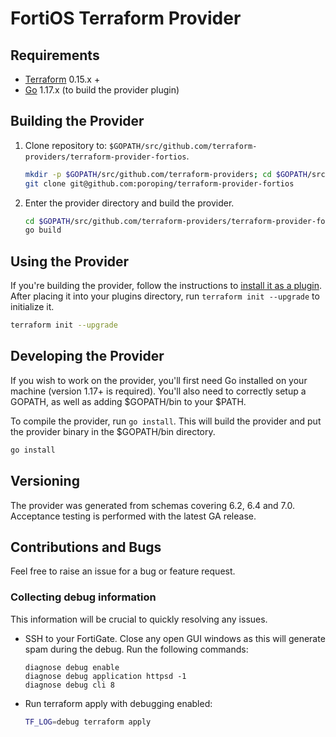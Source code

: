 # FortiOS Terraform Provider

<!-- - Website: https://www.terraform.io
- [![Gitter chat](https://badges.gitter.im/hashicorp-terraform/Lobby.png)](https://gitter.im/hashicorp-terraform/Lobby)
- Mailing list: [Google Groups](http://groups.google.com/group/terraform-tool) -->

<!-- <img src="https://camo.githubusercontent.com/1a4ed08978379480a9b1ca95d7f4cc8eb80b45ad47c056a7cfb5c597e9315ae5/68747470733a2f2f7777772e6461746f636d732d6173736574732e636f6d2f323838352f313632393934313234322d6c6f676f2d7465727261666f726d2d6d61696e2e737667" width="600px">
<img src ="https://avatars.githubusercontent.com/u/39314919?s=200&v=4"> -->

## Requirements

- [Terraform](https://www.terraform.io/downloads.html) 0.15.x +
- [Go](https://golang.org/doc/install) 1.17.x (to build the provider plugin)

## Building the Provider

1. Clone repository to: `$GOPATH/src/github.com/terraform-providers/terraform-provider-fortios`.

    ```sh
    mkdir -p $GOPATH/src/github.com/terraform-providers; cd $GOPATH/src/github.com/terraform-providers
    git clone git@github.com:poroping/terraform-provider-fortios
    ```

2. Enter the provider directory and build the provider.

    ```sh
    cd $GOPATH/src/github.com/terraform-providers/terraform-provider-fortios
    go build
    ```

## Using the Provider

If you're building the provider, follow the instructions to [install it as a plugin](https://www.terraform.io/docs/plugins/basics.html#installing-a-plugin). After placing it into your plugins directory,  run `terraform init --upgrade` to initialize it.

```sh
terraform init --upgrade
```

## Developing the Provider

If you wish to work on the provider, you'll first need Go installed on your machine (version 1.17+ is required). You'll also need to correctly setup a GOPATH, as well as adding $GOPATH/bin to your $PATH.

To compile the provider, run `go install`. This will build the provider and put the provider binary in the $GOPATH/bin directory.

```sh
go install
```

## Versioning

The provider was generated from schemas covering 6.2, 6.4 and 7.0. Acceptance testing is performed with the latest GA release.

## Contributions and Bugs

Feel free to raise an issue for a bug or feature request.

### Collecting debug information

This information will be crucial to quickly resolving any issues.

- SSH to your FortiGate. Close any open GUI windows as this will generate spam during the debug. Run the following commands:

    ```
    diagnose debug enable
    diagnose debug application httpsd -1
    diagnose debug cli 8
    ```

- Run terraform apply with debugging enabled:

    ```sh
    TF_LOG=debug terraform apply
    ```
